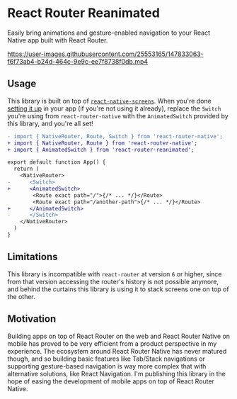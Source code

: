 # React Router Reanimated

Easily bring animations and gesture-enabled navigation to your React Native app built with React Router.

https://user-images.githubusercontent.com/25553165/147833063-f6f73ab4-b24d-464c-9e9c-ee7f8738f0db.mp4

## Usage

This library is built on top of [`react-native-screens`](https://github.com/software-mansion/react-native-screens). When you're done [setting it up](https://github.com/software-mansion/react-native-screens#installation) in your app (if you're not using it already), replace the `Switch` you're using from `react-router-native` with the `AnimatedSwitch` provided by this library, and you're all set!

```diff
- import { NativeRouter, Route, Switch } from 'react-router-native';
+ import { NativeRouter, Route } from 'react-router-native';
+ import { AnimatedSwitch } from 'react-router-reanimated';

export default function App() {
  return (
    <NativeRouter>
-      <Switch>
+      <AnimatedSwitch>
        <Route exact path="/">{/* ... */}</Route>
        <Route exact path="/another-path">{/* ... */}</Route>
+      </AnimatedSwitch>
-      </Switch>
    </NativeRouter>
  )
}
```

## Limitations

This library is incompatible with `react-router` at version `6` or higher, since from that version accessing the router's history is not possible anymore, and behind the curtains this library is using it to stack screens one on top of the other.

## Motivation

Building apps on top of React Router on the web and React Router Native on mobile has proved to be very efficient from a product perspective in my experience.
The ecosystem around React Router Native has never matured though, and so building basic features like Tab/Stack navigations or supporting gesture-based navigation is way more complex that with alternative solutions, like React Navigation.
I'm publishing this library in the hope of easing the development of mobile apps on top of React Router Native.
